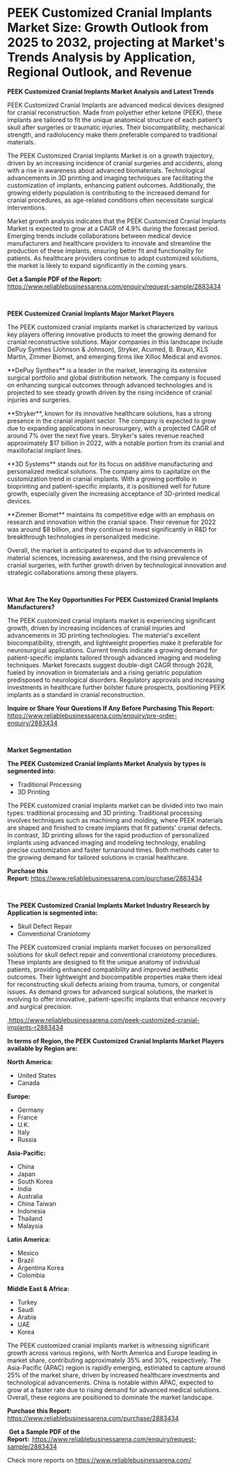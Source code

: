 <p><h1>PEEK Customized Cranial Implants Market Size: Growth Outlook from 2025 to 2032, projecting at Market's Trends Analysis by Application, Regional Outlook, and Revenue</h1></p><p><strong>PEEK Customized Cranial Implants Market Analysis and Latest Trends</strong></p>
<p><p>PEEK Customized Cranial Implants are advanced medical devices designed for cranial reconstruction. Made from polyether ether ketone (PEEK), these implants are tailored to fit the unique anatomical structure of each patient’s skull after surgeries or traumatic injuries. Their biocompatibility, mechanical strength, and radiolucency make them preferable compared to traditional materials.</p><p>The PEEK Customized Cranial Implants Market is on a growth trajectory, driven by an increasing incidence of cranial surgeries and accidents, along with a rise in awareness about advanced biomaterials. Technological advancements in 3D printing and imaging techniques are facilitating the customization of implants, enhancing patient outcomes. Additionally, the growing elderly population is contributing to the increased demand for cranial procedures, as age-related conditions often necessitate surgical interventions.</p><p>Market growth analysis indicates that the PEEK Customized Cranial Implants Market is expected to grow at a CAGR of 4.9% during the forecast period. Emerging trends include collaborations between medical device manufacturers and healthcare providers to innovate and streamline the production of these implants, ensuring better fit and functionality for patients. As healthcare providers continue to adopt customized solutions, the market is likely to expand significantly in the coming years.</p></p>
<p><strong>Get a Sample PDF of the Report:&nbsp;</strong> <a href="https://www.reliablebusinessarena.com/enquiry/request-sample/2883434?utm_campaign=3272&utm_medium=2&utm_source=Github&utm_content=ia&utm_term=13032025&utm_id=peek-customized-cranial-implants">https://www.reliablebusinessarena.com/enquiry/request-sample/2883434</a></p>
<p>&nbsp;</p>
<p><strong>PEEK Customized Cranial Implants Major Market Players</strong></p>
<p><p>The PEEK customized cranial implants market is characterized by various key players offering innovative products to meet the growing demand for cranial reconstructive solutions. Major companies in this landscape include DePuy Synthes (Johnson & Johnson), Stryker, Acumed, B. Braun, KLS Martin, Zimmer Biomet, and emerging firms like Xilloc Medical and evonos.</p><p>**DePuy Synthes** is a leader in the market, leveraging its extensive surgical portfolio and global distribution network. The company is focused on enhancing surgical outcomes through advanced technologies and is projected to see steady growth driven by the rising incidence of cranial injuries and surgeries.</p><p>**Stryker**, known for its innovative healthcare solutions, has a strong presence in the cranial implant sector. The company is expected to grow due to expanding applications in neurosurgery, with a projected CAGR of around 7% over the next five years. Stryker's sales revenue reached approximately $17 billion in 2022, with a notable portion from its cranial and maxillofacial implant lines.</p><p>**3D Systems** stands out for its focus on additive manufacturing and personalized medical solutions. The company aims to capitalize on the customization trend in cranial implants. With a growing portfolio in bioprinting and patient-specific implants, it is positioned well for future growth, especially given the increasing acceptance of 3D-printed medical devices.</p><p>**Zimmer Biomet** maintains its competitive edge with an emphasis on research and innovation within the cranial space. Their revenue for 2022 was around $8 billion, and they continue to invest significantly in R&D for breakthrough technologies in personalized medicine.</p><p>Overall, the market is anticipated to expand due to advancements in material sciences, increasing awareness, and the rising prevalence of cranial surgeries, with further growth driven by technological innovation and strategic collaborations among these players.</p></p>
<p>&nbsp;</p>
<p><strong>What Are The Key Opportunities For PEEK Customized Cranial Implants Manufacturers?</strong></p>
<p><p>The PEEK customized cranial implants market is experiencing significant growth, driven by increasing incidences of cranial injuries and advancements in 3D printing technologies. The material's excellent biocompatibility, strength, and lightweight properties make it preferable for neurosurgical applications. Current trends indicate a growing demand for patient-specific implants tailored through advanced imaging and modeling techniques. Market forecasts suggest double-digit CAGR through 2028, fueled by innovation in biomaterials and a rising geriatric population predisposed to neurological disorders. Regulatory approvals and increasing investments in healthcare further bolster future prospects, positioning PEEK implants as a standard in cranial reconstruction.</p></p>
<p><strong>Inquire or Share Your Questions If Any Before Purchasing This Report:</strong> <a href="https://www.reliablebusinessarena.com/enquiry/pre-order-enquiry/2883434?utm_campaign=3272&utm_medium=2&utm_source=Github&utm_content=ia&utm_term=13032025&utm_id=peek-customized-cranial-implants">https://www.reliablebusinessarena.com/enquiry/pre-order-enquiry/2883434</a></p>
<p>&nbsp;</p>
<p><strong>Market Segmentation</strong></p>
<p><strong>The PEEK Customized Cranial Implants Market Analysis by types is segmented into:</strong></p>
<p><ul><li>Traditional Processing</li><li>3D Printing</li></ul></p>
<p><p>The PEEK customized cranial implants market can be divided into two main types: traditional processing and 3D printing. Traditional processing involves techniques such as machining and molding, where PEEK materials are shaped and finished to create implants that fit patients' cranial defects. In contrast, 3D printing allows for the rapid production of personalized implants using advanced imaging and modeling technology, enabling precise customization and faster turnaround times. Both methods cater to the growing demand for tailored solutions in cranial healthcare.</p></p>
<p><strong>Purchase this Report:&nbsp;</strong><a href="https://www.reliablebusinessarena.com/purchase/2883434?utm_campaign=3272&utm_medium=2&utm_source=Github&utm_content=ia&utm_term=13032025&utm_id=peek-customized-cranial-implants">https://www.reliablebusinessarena.com/purchase/2883434</a></p>
<p>&nbsp;</p>
<p><strong>The PEEK Customized Cranial Implants Market Industry Research by Application is segmented into:</strong></p>
<p><ul><li>Skull Defect Repair</li><li>Conventional Craniotomy</li></ul></p>
<p><p>The PEEK customized cranial implants market focuses on personalized solutions for skull defect repair and conventional craniotomy procedures. These implants are designed to fit the unique anatomy of individual patients, providing enhanced compatibility and improved aesthetic outcomes. Their lightweight and biocompatible properties make them ideal for reconstructing skull defects arising from trauma, tumors, or congenital issues. As demand grows for advanced surgical solutions, the market is evolving to offer innovative, patient-specific implants that enhance recovery and surgical precision.</p></p>
<p><a href="https://www.reliablebusinessarena.com/peek-customized-cranial-implants-r2883434?utm_campaign=3272&utm_medium=2&utm_source=Github&utm_content=ia&utm_term=13032025&utm_id=peek-customized-cranial-implants">&nbsp;https://www.reliablebusinessarena.com/peek-customized-cranial-implants-r2883434</a></p>
<p><strong>In terms of Region, the PEEK Customized Cranial Implants Market Players available by Region are:</strong></p>
<p>
    <p> <strong> North America: </strong>
        <ul>
            <li>United States</li>
            <li>Canada</li>
        </ul>
        </p> 
    <p> <strong> Europe: </strong>
        <ul>
            <li>Germany</li>
            <li>France</li>
            <li>U.K.</li>
            <li>Italy</li>
            <li>Russia</li>
        </ul>
        </p> 
    <p> <strong> Asia-Pacific: </strong>
        <ul>
            <li>China</li>
            <li>Japan</li>
            <li>South Korea</li>
            <li>India</li>
            <li>Australia</li>
            <li>China Taiwan</li>
            <li>Indonesia</li>
            <li>Thailand</li>
            <li>Malaysia</li>
        </ul>
        </p> 
    <p> <strong> Latin America: </strong>
        <ul>
            <li>Mexico</li>
            <li>Brazil</li>
            <li>Argentina Korea</li>
            <li>Colombia</li>
        </ul>
        </p> 
    <p> <strong> Middle East & Africa: </strong>
        <ul>
            <li>Turkey</li>
            <li>Saudi</li>
            <li>Arabia</li>
            <li>UAE</li>
            <li>Korea</li>
        </ul>
    </p>
    </p>
<p><p>The PEEK customized cranial implants market is witnessing significant growth across various regions, with North America and Europe leading in market share, contributing approximately 35% and 30%, respectively. The Asia-Pacific (APAC) region is rapidly emerging, estimated to capture around 25% of the market share, driven by increased healthcare investments and technological advancements. China is notable within APAC, expected to grow at a faster rate due to rising demand for advanced medical solutions. Overall, these regions are positioned to dominate the market landscape.</p></p>
<p><strong>Purchase this Report: </strong><a href="https://www.reliablebusinessarena.com/purchase/2883434?utm_campaign=3272&utm_medium=2&utm_source=Github&utm_content=ia&utm_term=13032025&utm_id=peek-customized-cranial-implants">https://www.reliablebusinessarena.com/purchase/2883434</a></p>
<p>&nbsp;<strong>Get a Sample PDF of the Report:&nbsp;&nbsp;</strong><a href="https://www.reliablebusinessarena.com/enquiry/request-sample/2883434?utm_campaign=3272&utm_medium=2&utm_source=Github&utm_content=ia&utm_term=13032025&utm_id=peek-customized-cranial-implants">https://www.reliablebusinessarena.com/enquiry/request-sample/2883434</a></p>
<p><strong></strong></p>
<p>Check more reports on <a href="https://www.reliablebusinessarena.com/?utm_campaign=3272&utm_medium=2&utm_source=Github&utm_content=ia&utm_term=13032025&utm_id=peek-customized-cranial-implants">https://www.reliablebusinessarena.com/</a></p>